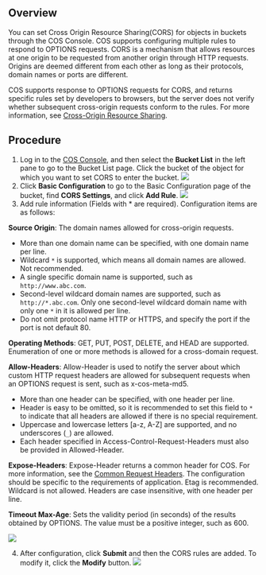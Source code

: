 ## Overview
You can set Cross Origin Resource Sharing(CORS) for objects in buckets through the COS Console. COS supports configuring multiple rules to respond to OPTIONS requests. CORS is a mechanism that allows resources at one origin to be requested from another origin through HTTP requests. Origins are deemed different from each other as long as their protocols, domain names or ports are different.

COS supports response to OPTIONS requests for CORS, and returns specific rules set by developers to browsers, but the server does not verify whether subsequent cross-origin requests conform to the rules. For more information, see [Cross-Origin Resource Sharing](https://developer.mozilla.org/zh-CN/docs/Web/HTTP/Access_control_CORS).

## Procedure

1. Log in to the [COS Console](https://console.cloud.tencent.com/cos5), and then select the **Bucket List** in the left pane to go to the Bucket List page. Click the bucket of the object for which you want to set CORS to enter the bucket.
![](https://main.qcloudimg.com/raw/b90ad17947a0ec530db87210f4b9027d.png)
2. Click **Basic Configuration** to go to the Basic Configuration page of the bucket, find **CORS Settings**, and click **Add Rule**.
![](https://main.qcloudimg.com/raw/6f3d6f81cb550bac4076d54861efdc60.png)
3. Add rule information (Fields with * are required). Configuration items are as follows:

 **Source Origin**: The domain names allowed for cross-origin requests.
 - More than one domain name can be specified, with one domain name per line.
 - Wildcard `*` is supported, which means all domain names are allowed. Not recommended.
 - A single specific domain name is supported, such as `http://www.abc.com`.
 - Second-level wildcard domain names are supported, such as `http://*.abc.com`. Only one second-level wildcard domain name with only one `*` in it is allowed per line.
 - Do not omit protocol name HTTP or HTTPS, and specify the port if the port is not default 80.

 **Operating Methods**: GET, PUT, POST, DELETE, and HEAD are supported. Enumeration of one or more methods is allowed for a cross-domain request.

 **Allow-Headers**: Allow-Header is used to notify the server about which custom HTTP request headers are allowed for subsequent requests when an OPTIONS request is sent, such as x-cos-meta-md5.
 - More than one header can be specified, with one header per line.
 - Header is easy to be omitted, so it is recommended to set this field to `*` to indicate that all headers are allowed if there is no special requirement.
 - Uppercase and lowercase letters [a-z, A-Z] are supported, and no underscores (`_`) are allowed.
 - Each header specified in Access-Control-Request-Headers must also be provided in Allowed-Header.

 **Expose-Headers**: Expose-Header returns a common header for COS. For more information, see the [Common Request Headers](https://cloud.tencent.com/document/product/436/7728). The configuration should be specific to the requirements of application. Etag is recommended. Wildcard is not allowed. Headers are case insensitive, with one header per line.

 **Timeout Max-Age**: Sets the validity period (in seconds) of the results obtained by OPTIONS. The value must be a positive integer, such as 600.

 ![](https://main.qcloudimg.com/raw/7ca1c22c33129a0602c2a83573c31fef.png)

4. After configuration, click **Submit** and then the CORS rules are added. To modify it, click the **Modify** button.
![](https://main.qcloudimg.com/raw/e42826a0832f1b4283952a1e7af6c826.png)

